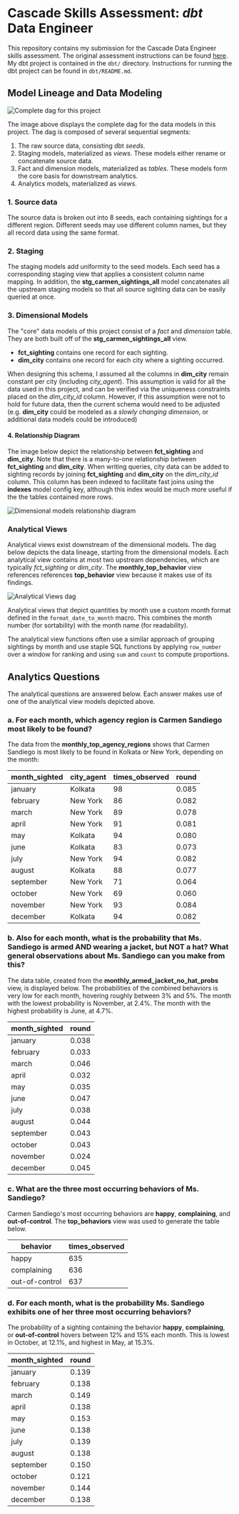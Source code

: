 # Cascade Skills Assessment: *dbt* Data Engineer

This repository contains my submission for the Cascade Data Engineer skills assessment. The original assessment instructions can be found [here](https://github.com/cascadedebt/skills-assessment-data-engineer). My dbt project is contained in the `dbt/` directory. Instructions for running the dbt project can be found in `dbt/README.md`.


## Model Lineage and Data Modeling

![Complete dag for this project](images/dbt-dag-all.png "Overall dag")

The image above displays the complete dag for the data models in this project. The dag is composed of several sequential segments:

1. The raw source data, consisting dbt *seeds*.
2. Staging models, materialized as *views*. These models either rename or concatenate source data.
3. Fact and dimension models, materialized as *tables*. These models form the core basis for downstream analytics.
4. Analytics models, materialized as *views*.

### 1. Source data

The source data is broken out into 8 seeds, each containing sightings for a different region. Different seeds may use different column names, but they all record data using the same format.

### 2. Staging

The staging models add uniformity to the seed models. Each seed has a corresponding staging view that applies a consistent column name mapping. In addition, the **stg_carmen_sightings_all** model concatenates all the upstream staging models so that all source sighting data can be easily queried at once.

### 3. Dimensional Models

The "core" data models of this project consist of a *fact* and *dimension* table. They are both built off of the **stg_carmen_sightings_all** view.

- **fct_sighting** contains one record for each sighting.
- **dim_city** contains one record for each city where a sighting occurred.

When designing this schema, I assumed all the columns in **dim_city** remain constant per city (including *city_agent*). This assumption is valid for all the data used in this project, and can be verified via the uniqueness constraints placed on the *dim_city_id* column. However, if this assumption were not to hold for future data, then the current schema would need to be adjusted (e.g. **dim_city** could be modeled as a *slowly changing dimension*, or additional data models could be introduced)

#### 4. Relationship Diagram

The image below depict the relationship between **fct_sighting** and **dim_city**. Note that there is a many-to-one relationship between **fct_sighting** and **dim_city**. When writing queries, city data can be added to sighting records by joining **fct_sighting** and **dim_city** on the *dim_city_id* column. This column has been indexed to facilitate fast joins using the **indexes** model config key, although this index would be much more useful if the the tables contained more rows.

![Dimensional models relationship diagram](images/entity-diagram.png "Relationship diagram")

### Analytical Views

Analytical views exist downstream of the dimensional models. The dag below depicts the data lineage, starting from the dimensional models. Each analytical view contains at most two upstream dependencies, which are typically *fct_sighting* or *dim_city*. The **monthly_top_behavior** view references references **top_behavior** view because it makes use of its findings.

![Analytical Views dag](images/dbt-dag-analytics.png "Analytical Views dag")

Analytical views that depict quantities by month use a custom month format defined in the `format_date_to_month` macro. This combines the month number (for sortability) with the month name (for readability). 

The analytical view functions often use a similar approach of grouping sightings by month and use staple SQL functions by applying `row_number` over a window for ranking and using `sum` and `count` to compute proportions.

## Analytics Questions

The analytical questions are answered below. Each answer makes use of one of the analytical view models depicted above.

### a. For each month, which agency region is Carmen Sandiego most likely to be found?

The data from the **monthly_top_agency_regions** shows that Carmen Sandiego is most likely to be found in Kolkata or New York, depending on the month:

|month_sighted|city_agent|times_observed|round|
|-------------|----------|--------------|-----|
|january  |Kolkata|98|0.085|
|february |New York|86|0.082|
|march    |New York|89|0.078|
|april    |New York|91|0.081|
|may      |Kolkata|94|0.080|
|june     |Kolkata|83|0.073|
|july     |New York|94|0.082|
|august   |Kolkata|88|0.077|
|september|New York|71|0.064|
|october  |New York|69|0.060|
|november |New York|93|0.084|
|december |Kolkata|94|0.082|

### b. Also for each month, what is the probability that Ms. Sandiego is armed AND wearing a jacket, but NOT a hat? What general observations about Ms. Sandiego can you make from this?

The data table, created from the **monthly_armed_jacket_no_hat_probs** view, is displayed below. The probabilities of the combined behaviors is very low for each month, hovering roughly between 3% and 5%. The month with the lowest probability is November, at 2.4%. The month with the highest probability is June, at 4.7%.

|month_sighted|round|
|-------------|-----|
|january  |0.038|
|february |0.033|
|march    |0.046|
|april    |0.032|
|may      |0.035|
|june     |0.047|
|july     |0.038|
|august   |0.044|
|september|0.043|
|october  |0.043|
|november |0.024|
|december |0.045|


### c. What are the three most occurring behaviors of Ms. Sandiego?

Carmen Sandiego's most occurring behaviors are **happy**, **complaining**, and **out-of-control**. The **top_behaviors** view was used to generate the table below. 

|behavior|times_observed|
|--------|--------------|
|happy|635|
|complaining|636|
|out-of-control|637|

### d. For each month, what is the probability Ms. Sandiego exhibits one of her three most occurring behaviors?

The probability of a sighting containing the behavior **happy**, **complaining**, or **out-of-control** hovers between 12% and 15% each month. This is lowest in October, at 12.1%, and highest in May, at 15.3%.

|month_sighted|round|
|-------------|-----|
|january  |0.139|
|february |0.138|
|march    |0.149|
|april    |0.138|
|may      |0.153|
|june     |0.138|
|july     |0.139|
|august   |0.138|
|september|0.150|
|october  |0.121|
|november |0.144|
|december |0.138|

